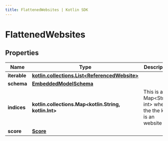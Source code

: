 ```yaml
---
title: FlattenedWebsites | Kotlin SDK
---
```




# FlattenedWebsites

## Properties
Name | Type | Description | Notes
------------ | ------------- | ------------- | -------------
**iterable** | [**kotlin.collections.List&lt;ReferencedWebsite&gt;**](ReferencedWebsite) |  | 
**schema** | [**EmbeddedModelSchema**](EmbeddedModelSchema) |  |  [optional]
**indices** | **kotlin.collections.Map&lt;kotlin.String, kotlin.Int&gt;** | This is a Map&lt;String, int&gt; where the the key is an website id. |  [optional]
**score** | [**Score**](Score) |  |  [optional]




